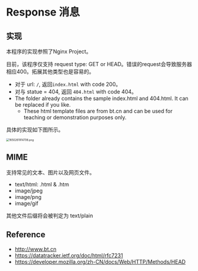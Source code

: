 # Response 消息

## 实现

本程序的实现参照了Nginx Project。

目前，该程序仅支持 request type: GET or HEAD。错误的request会导致服务器相应400。拓展其他类型也是容易的。

- 对于 url: `/`, 返回`index.html` with code 200。
- 对与 statue = 404, 返回 `404.html` with code 404。
- The folder already contains the sample index.html and 404.html. It can be replaced if you like.
  - These html template files are from bt.cn and can be used for teaching or demonstration purposes only.


具体的实现如下图所示。

<img src="https://pic.hanjiaming.com.cn/2022/04/18/bf0f73f47bc3a.png" alt="1650261914706.png" style="zoom:50%;" />

## MIME

支持常见的文本、图片以及网页文件。

- text/html: .html & .htm
- image/jpeg
- image/png
- image/gif

其他文件后缀将会被判定为 text/plain

## Reference

- http://www.bt.cn
- https://datatracker.ietf.org/doc/html/rfc7231
- https://developer.mozilla.org/zh-CN/docs/Web/HTTP/Methods/HEAD





